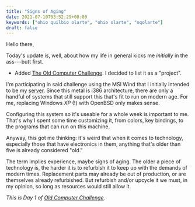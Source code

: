 ```yaml
---
title: "Signs of Aging"
date: 2021-07-10T03:52:29+08:00
keywords: ["ohio quilbio olarte", "ohio olarte", "oqolarte"]
draft: false
---
```

Hello there,

Today's update is, well,
about how my life in general kicks me *initially*
in the ass---butt first.

- Added [The Old Computer Challenge](/old-computer).
I decided to list it as a "project".

I'm participating in said challenge using the MSI Wind that I initially intended to be my [server](/server).
Since this metal is i386 architecture,
there are only a handful of systems that still support this
that's fit to run on modern age.
For me, replacing Windows *XP* (!) with OpenBSD only makes sense.

Configuring this system so it's useable for a whole week is important to me.
That's why I spent some time customizing it, from colors, key bindings,
to the programs that can run on this machine.

Anyway, this got me thinking:
it's weird that when it comes to technology,
especially those that have electronics in them,
anything that's older than five is already considered "old."

The term implies experience, maybe signs of aging.
The older a piece of technology is,
the harder it is to refurbish it to keep up with the demands of modern times.
Replacement parts may already be out of production,
or are themselves already refurbished.
But refurbish and/or upcycle it we must, in my opinion,
so long as resources would still allow it.

*This is Day 1 of [Old Computer Challenge](/old-computer).*
